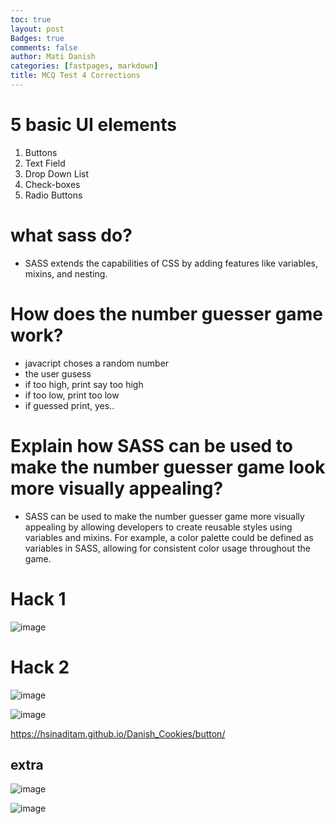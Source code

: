 ```yaml
---
toc: true
layout: post
Badges: true
comments: false
author: Mati Danish
categories: [fastpages, markdown]
title: MCQ Test 4 Corrections
---
```


# 5 basic UI elements
1. Buttons
2. Text Field
3. Drop Down List
4. Check-boxes
5. Radio Buttons

# what sass do?
- SASS extends the capabilities of CSS by adding features like variables, mixins, and nesting.

# How does the number guesser game work?
- javacript choses a random number
- the user gusess
- if too high, print say too high
- if too  low, print too low
- if guessed print, yes..

# Explain how SASS can be used to make the number guesser game look more visually appealing?

- SASS can be used to make the number guesser game more visually appealing by allowing developers to create reusable styles using variables and mixins. For example, a color palette could be defined as variables in SASS, allowing for consistent color usage throughout the game.


# Hack 1

![image](/Danish_Cookies/images/sass1.png)


# Hack 2

![image](/Danish_Cookies/images/button_0.png)

![image](/Danish_Cookies/images/button_1.png)


https://hsinaditam.github.io/Danish_Cookies/button/



## extra 
![image](/Danish_Cookies/images/button1_0.png)

![image](/Danish_Cookies/images/button1_1.png)

